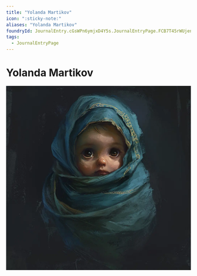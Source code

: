 ```yaml
---
title: "Yolanda Martikov"
icon: ":sticky-note:"
aliases: "Yolanda Martikov"
foundryId: JournalEntry.cGsWPn6ymjxD4Y5s.JournalEntryPage.FCB7T45rWUjenREH
tags:
  - JournalEntryPage
---
```


# Yolanda Martikov
![](https://raw.githubusercontent.com/SkroxiousDM/SkroxiousDM/refs/heads/main/Images/yolanda_martikova.webp)